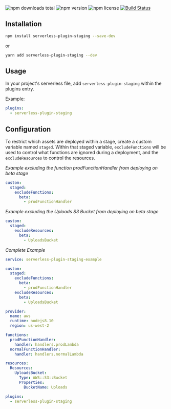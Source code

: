 ![npm downloads total](https://img.shields.io/npm/dt/serverless-plugin-staging.svg) ![npm version](https://img.shields.io/npm/v/serverless-plugin-staging.svg) ![npm license](https://img.shields.io/npm/l/serverless-plugin-staging.svg)
[![Build Status](https://travis-ci.com/JetClosing/serverless-plugin-staging.svg?branch=master)](https://travis-ci.com/JetClosing/serverless-plugin-staging)

## Installation

```sh
npm install serverless-plugin-staging --save-dev
```
or
```sh
yarn add serverless-plugin-staging --dev
```

## Usage

In your project's serverless file, add `serverless-plugin-staging` within the plugins entry.

Example:

```yaml
plugins:
  - serverless-plugin-staging
```

## Configuration
To restrict which assets are deployed within a stage, create a custom variable named `staged`. Within that staged variable, `excludeFunctions` will be used to control what functions are ignored during a deployment, and the `excludeResources` to control the resources.

_Example excluding the function prodFunctionHandler from deploying on beta stage_
```yaml
custom:
  staged:
    excludeFunctions:
      beta: 
        - prodFunctionHandler
```

_Example excluding the Uploads S3 Bucket from deploying on beta stage_
```yaml
custom: 
  staged:
    excludeResources:
      beta:
        - UploadsBucket
```

_Complete Example_
```yaml
service: serverless-plugin-staging-example

custom: 
  staged:
    excludeFunctions:
      beta:
        - prodFunctionHandler
    excludeResources:
      beta:
        - UploadsBucket

provider:
  name: aws
  runtime: nodejs8.10
  region: us-west-2 

functions:
  prodFunctionHandler:
    handler: handlers.prodLambda
  normalFunctionHandler:
    handler: handlers.normalLambda

resources: 
  Resources:
    UploadsBucket:
      Type: AWS::S3::Bucket
      Properties:
        BucketName: Uploads

plugins:
  - serverless-plugin-staging
```
